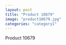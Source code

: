 ```yaml
---
layout: post
title: "Product 10679"
image: "product10679.jpg"
categories: "category1"
---
```

Product 10679
